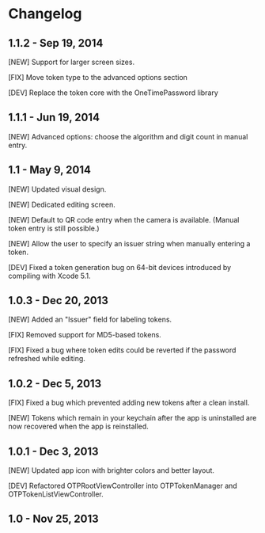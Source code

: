 # Changelog

## 1.1.2 - Sep 19, 2014

[NEW] Support for larger screen sizes.

[FIX] Move token type to the advanced options section

[DEV] Replace the token core with the OneTimePassword library


## 1.1.1 - Jun 19, 2014

[NEW] Advanced options: choose the algorithm and digit count in manual entry.


## 1.1 - May 9, 2014

[NEW] Updated visual design.

[NEW] Dedicated editing screen.

[NEW] Default to QR code entry when the camera is available. (Manual token entry is still possible.)

[NEW] Allow the user to specify an issuer string when manually entering a token.

[DEV] Fixed a token generation bug on 64-bit devices introduced by compiling with Xcode 5.1.


## 1.0.3 - Dec 20, 2013

[NEW] Added an "Issuer" field for labeling tokens.

[FIX] Removed support for MD5-based tokens.

[FIX] Fixed a bug where token edits could be reverted if the password refreshed while editing.


## 1.0.2 - Dec 5, 2013

[FIX] Fixed a bug which prevented adding new tokens after a clean install.

[NEW] Tokens which remain in your keychain after the app is uninstalled are now recovered when the app is reinstalled.


## 1.0.1 - Dec 3, 2013

[NEW] Updated app icon with brighter colors and better layout.

[DEV] Refactored OTPRootViewController into OTPTokenManager and OTPTokenListViewController.


## 1.0 - Nov 25, 2013
